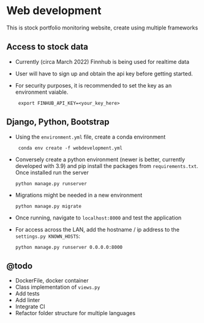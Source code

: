 # Web development

This is stock portfolio monitoring website, create using multiple frameworks

## Access to stock data
- Currently (circa March 2022) Finnhub is being used for realtime data
- User will have to sign up and obtain the api key before getting started.
- For security purposes, it is recommended to set the key as an environment vaiable.

    ``` export FINHUB_API_KEY=<your_key_here>```

## Django, Python, Bootstrap

- Using the ```environment.yml``` file, create a conda environment

    ``` conda env create -f webdevelopment.yml```

- Conversely create a python environment (newer is better, currently developed with 3.9) and pip install the packages from ```requirements.txt```. Once installed run the server

    ```python manage.py runserver```

- Migrations might be needed in a new environment

    ```python manage.py migrate```

- Once running, navigate to ```localhost:8000``` and test the application

- For access across the LAN, add the hostname / ip address to the ```settings.py KNOWN_HOSTS```:

    ```python manage.py runserver 0.0.0.0:8000```

## @todo
- DockerFile, docker container
- Class implementation of ```views.py```
- Add tests
- Add linter
- Integrate CI
- Refactor folder structure for multiple languages
